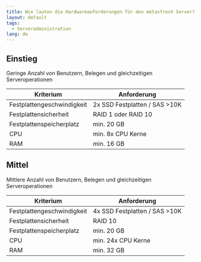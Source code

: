 ```yaml
---
title: Wie lauten die Hardwareanforderungen für den metasfresh Server?
layout: default
tags:
  - Serveradministration
lang: de
---
```


## Einstieg

Geringe Anzahl von Benutzern, Belegen und gleichzeitigen Serveroperationen

Kriterium|Anforderung
---|---
Festplattengeschwindigkeit| 2x SSD Festplatten / SAS >10K 
Festplattensicherheit| RAID 1 oder RAID 10
Festplattenspeicherplatz| min. 20 GB 
CPU | min. 8x CPU Kerne 
RAM | min. 16 GB


##  Mittel

Mittlere Anzahl von Benutzern, Belegen und gleichzeitigen Serveroperationen

Kriterium|Anforderung
---|---
Festplattengeschwindigkeit| 4x SSD Festplatten / SAS >10K 
Festplattensicherheit| RAID 10
Festplattenspeicherplatz| min. 20 GB 
CPU | min. 24x CPU Kerne 
RAM | min. 32 GB

